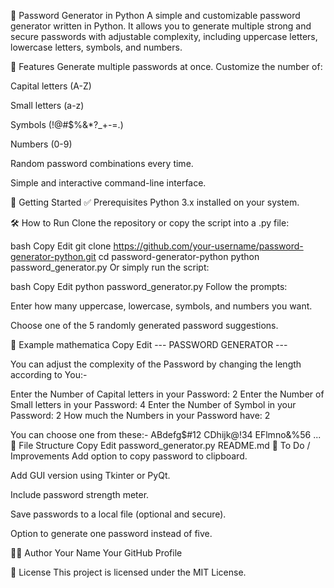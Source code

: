 🔐 Password Generator in Python
A simple and customizable password generator written in Python. It allows you to generate multiple strong and secure passwords 
with adjustable complexity, including uppercase letters, lowercase letters, symbols, and numbers.

📌 Features
Generate multiple passwords at once.
Customize the number of:

Capital letters (A-Z)

Small letters (a-z)

Symbols (!@#$%&*?_+-=.)

Numbers (0-9)

Random password combinations every time.

Simple and interactive command-line interface.

🚀 Getting Started
✅ Prerequisites
Python 3.x installed on your system.

🛠️ How to Run
Clone the repository or copy the script into a .py file:

bash
Copy
Edit
git clone https://github.com/your-username/password-generator-python.git
cd password-generator-python
python password_generator.py
Or simply run the script:

bash
Copy
Edit
python password_generator.py
Follow the prompts:

Enter how many uppercase, lowercase, symbols, and numbers you want.

Choose one of the 5 randomly generated password suggestions.

🧪 Example
mathematica
Copy
Edit
--- PASSWORD GENERATOR ---

You can adjust the complexity of the Password by changing the length according to You:- 

Enter the Number of Capital letters in your Password: 2
Enter the Number of Small letters in your Password: 4
Enter the Number of Symbol in your Password: 2
How much the Numbers in your Password have: 2

You can choose one from these:-
ABdefg$#12
CDhijk@!34
EFlmno&%56
...
📁 File Structure
Copy
Edit
password_generator.py
README.md
📌 To Do / Improvements
Add option to copy password to clipboard.

Add GUI version using Tkinter or PyQt.

Include password strength meter.

Save passwords to a local file (optional and secure).

Option to generate one password instead of five.

🧑‍💻 Author
Your Name
Your GitHub Profile

📄 License
This project is licensed under the MIT License.
